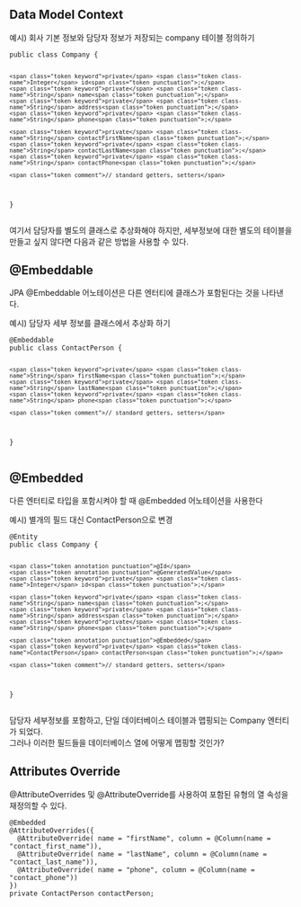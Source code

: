 <h2 id="data-model-context">Data Model Context</h2>
<p>예시) 회사 기본 정보와 담당자 정보가 저장되는 company 테이블 정의하기</p>
<pre><code class="language-java"><span class="token keyword">public</span> <span class="token keyword">class</span> <span class="token class-name">Company</span> <span class="token punctuation">{</span>

    <span class="token keyword">private</span> <span class="token class-name">Integer</span> id<span class="token punctuation">;</span>
    <span class="token keyword">private</span> <span class="token class-name">String</span> name<span class="token punctuation">;</span>
    <span class="token keyword">private</span> <span class="token class-name">String</span> address<span class="token punctuation">;</span>
    <span class="token keyword">private</span> <span class="token class-name">String</span> phone<span class="token punctuation">;</span>
    
    <span class="token keyword">private</span> <span class="token class-name">String</span> contactFirstName<span class="token punctuation">;</span>
    <span class="token keyword">private</span> <span class="token class-name">String</span> contactLastName<span class="token punctuation">;</span>
    <span class="token keyword">private</span> <span class="token class-name">String</span> contactPhone<span class="token punctuation">;</span>
    
    <span class="token comment">// standard getters, setters</span>
<span class="token punctuation">}</span></code></pre>
<p>여기서 담당자를 별도의 클래스로 추상화해야 하지만, 세부정보에 대한 별도의 테이블을 만들고 싶지 않다면 다음과 같은 방법을 사용할 수 있다.</p>
<h2 id="embeddable">@Embeddable</h2>
<p>JPA @Embeddable 어노테이션은 다른 엔터티에 클래스가 포함된다는 것을 나타낸다.</p>
<p>예시) 담당자 세부 정보를 클래스에서 추상화 하기</p>
<pre><code class="language-java"><span class="token annotation punctuation">@Embeddable</span>
<span class="token keyword">public</span> <span class="token keyword">class</span> <span class="token class-name">ContactPerson</span> <span class="token punctuation">{</span>

    <span class="token keyword">private</span> <span class="token class-name">String</span> firstName<span class="token punctuation">;</span>
    <span class="token keyword">private</span> <span class="token class-name">String</span> lastName<span class="token punctuation">;</span>
    <span class="token keyword">private</span> <span class="token class-name">String</span> phone<span class="token punctuation">;</span>

    <span class="token comment">// standard getters, setters</span>
<span class="token punctuation">}</span></code></pre>
<h2 id="embedded">@Embedded</h2>
<p>다른 엔터티로 타입을 포함시켜야 할 때 @Embedded 어노테이션을 사용한다</p>
<p>예시) 별개의 필드 대신 ContactPerson으로 변경</p>
<pre><code class="language-java"><span class="token annotation punctuation">@Entity</span>
<span class="token keyword">public</span> <span class="token keyword">class</span> <span class="token class-name">Company</span> <span class="token punctuation">{</span>

    <span class="token annotation punctuation">@Id</span>
    <span class="token annotation punctuation">@GeneratedValue</span>
    <span class="token keyword">private</span> <span class="token class-name">Integer</span> id<span class="token punctuation">;</span>

    <span class="token keyword">private</span> <span class="token class-name">String</span> name<span class="token punctuation">;</span>
    <span class="token keyword">private</span> <span class="token class-name">String</span> address<span class="token punctuation">;</span>
    <span class="token keyword">private</span> <span class="token class-name">String</span> phone<span class="token punctuation">;</span>

    <span class="token annotation punctuation">@Embedded</span>
    <span class="token keyword">private</span> <span class="token class-name">ContactPerson</span> contactPerson<span class="token punctuation">;</span>

    <span class="token comment">// standard getters, setters</span>
<span class="token punctuation">}</span></code></pre>
<p>담당자 세부정보를 포함하고, 단일 데이터베이스 테이블과 맵핑되는 Company 엔터티가 되었다.<br>
그러나 이러한 필드들을 데이터베이스 열에 어떻게 맵핑할 것인가?</p>
<h2 id="attributes-override">Attributes Override</h2>
<p>@AttributeOverrides 및 @AttributeOverride를 사용하여 포함된 유형의 열 속성을 재정의할 수 있다.</p>
<pre><code class="language-java"><span class="token annotation punctuation">@Embedded</span>
<span class="token annotation punctuation">@AttributeOverrides</span><span class="token punctuation">(</span><span class="token punctuation">{</span>
  <span class="token annotation punctuation">@AttributeOverride</span><span class="token punctuation">(</span> name <span class="token operator">=</span> <span class="token string">"firstName"</span><span class="token punctuation">,</span> column <span class="token operator">=</span> <span class="token annotation punctuation">@Column</span><span class="token punctuation">(</span>name <span class="token operator">=</span> <span class="token string">"contact_first_name"</span><span class="token punctuation">)</span><span class="token punctuation">)</span><span class="token punctuation">,</span>
  <span class="token annotation punctuation">@AttributeOverride</span><span class="token punctuation">(</span> name <span class="token operator">=</span> <span class="token string">"lastName"</span><span class="token punctuation">,</span> column <span class="token operator">=</span> <span class="token annotation punctuation">@Column</span><span class="token punctuation">(</span>name <span class="token operator">=</span> <span class="token string">"contact_last_name"</span><span class="token punctuation">)</span><span class="token punctuation">)</span><span class="token punctuation">,</span>
  <span class="token annotation punctuation">@AttributeOverride</span><span class="token punctuation">(</span> name <span class="token operator">=</span> <span class="token string">"phone"</span><span class="token punctuation">,</span> column <span class="token operator">=</span> <span class="token annotation punctuation">@Column</span><span class="token punctuation">(</span>name <span class="token operator">=</span> <span class="token string">"contact_phone"</span><span class="token punctuation">)</span><span class="token punctuation">)</span>
<span class="token punctuation">}</span><span class="token punctuation">)</span>
<span class="token keyword">private</span> <span class="token class-name">ContactPerson</span> contactPerson<span class="token punctuation">;</span></code></pre>